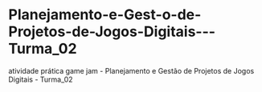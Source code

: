 # Planejamento-e-Gest-o-de-Projetos-de-Jogos-Digitais---Turma_02
atividade prática game jam - Planejamento e Gestão de Projetos de Jogos Digitais - Turma_02
